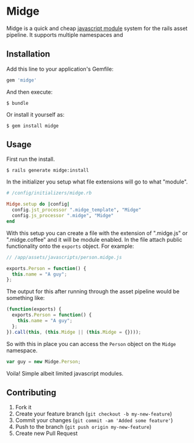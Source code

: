 # Midge

Midge is a quick and cheap [javascript module](http://www.adequatelygood.com/2010/3/JavaScript-Module-Pattern-In-Depth)
system for the rails asset pipeline.  It supports multiple namespaces and

## Installation

Add this line to your application's Gemfile:

``` ruby
gem 'midge'
```

And then execute:

``` console
$ bundle
```

Or install it yourself as:

``` console
$ gem install midge
```

## Usage

First run the install.

``` console
$ rails generate midge:install
```

In the initializer you setup what file extensions will go to what "module".

``` ruby
# /config/initializers/midge.rb

Midge.setup do |config|
  config.jst_processor ".midge_template", "Midge"
  config.js_processor ".midge", "Midge"
end
```

With this setup you can create a file with the extension of ".midge.js" or
".midge.coffee" and it will be module enabled. In the file attach public
functionality onto the `exports` object. For example:

``` javascript
// /app/assets/javascripts/person.midge.js

exports.Person = function() {
  this.name = "A guy";
};
```

The output for this after running through the asset pipeline would be something
like:

``` javascript
(function(exports) {
  exports.Person = function() {
    this.name = "A guy";
  };
}).call(this, (this.Midge || (this.Midge = {})));
```

So with this in place you can access the `Person` object on the `Midge`
namespace.

``` javascript
var guy = new Midge.Person;
```

Voila! Simple albeit limited javascript modules.

## Contributing

1. Fork it
2. Create your feature branch (`git checkout -b my-new-feature`)
3. Commit your changes (`git commit -am 'Added some feature'`)
4. Push to the branch (`git push origin my-new-feature`)
5. Create new Pull Request
